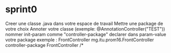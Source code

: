 # sprint0
Creer une classe .java  dans votre espace de travail 
Mettre une package de votre choix
Annoter votre classe (exemple: @AnnotationController("TEST"))
nommer init-param comme "controller-package"
declarer dans  param-value  votre package 
exemple :
    <servlet>
        <servlet-name>FrontController</servlet-name>
        <servlet-class>mg.itu.prom16.FrontController</servlet-class>
        <init-param>
            <param-name>controller-package</param-name>
            <param-value><!-- ecrire votre package ici --></param-value>
        </init-param>
    </servlet>
    <servlet-mapping>
        <servlet-name>FrontController</servlet-name>
        <url-pattern>/*</url-pattern>
    </servlet-mapping>

